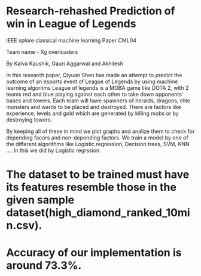 # Research-rehashed Prediction of win in League of Legends
IEEE xplore classical machine learning Paper CML04

Team name - Xg overloaders

By 
Kalva Kaushik, Gauri Aggarwal and Akhilesh 

  In this research paper, Qiyuan Shen has made an attempt to predict the outcome of an esports event of League of Legends by using machine learning algoritms 
  League of legends is a MOBA game like DOTA 2, with 2 teams red and blue playing against each other to take down opponents' bases and towers. Each team will have spawners of heralds, dragons, elite monsters and wards to be placed and destroyed. There are factors like experience, levels and gold which are generated by killing mobs or by destroying towers.
  
  By keeping all of these in mind we plot graphs and analize them to check for depending facors and non-depending factors. 
  We train a model by one of the different algorithms like Logistic regression, Decision trees, SVM, KNN ....
  In this we did by Logistic regrssion. 
  
  # The dataset to be trained must have its features resemble those in the given sample dataset(high_diamond_ranked_10min.csv).
  # Accuracy of our implementation is around 73.3%.
